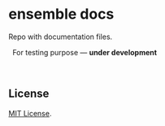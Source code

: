 # ensemble docs

Repo with documentation files.

 
For testing purpose — **under development**

 

## License

[MIT License](LICENSE).
